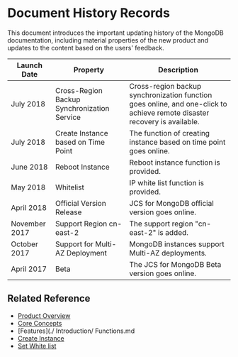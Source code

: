 # Document History Records

This document introduces the important updating history of the MongoDB documentation, including material properties of the new product and updates to the content based on the users' feedback.

| Launch Date | Property | Description |
|-|-|-|
| July 2018 | Cross-Region Backup Synchronization Service | Cross-region backup synchronization function goes online, and one-click to achieve remote disaster recovery is available. |
|July 2018|Create Instance based on Time Point | The function of creating instance based on time point goes online. |
|June 2018|Reboot Instance| Reboot instance function is provided. |
| May 2018 | Whitelist | IP white list function is provided. |
| April 2018 | Official Version Release | JCS for MongoDB official version goes online. |
|November 2017|Support Region cn-east-2| The support region "cn-east-2" is added. |
|October 2017|Support for Multi-AZ Deployment | MongoDB instances support Multi-AZ deployments. |
| April 2017 | Beta | The JCS for MongoDB Beta version goes online. |


## Related Reference

- [Product Overview](../Introduction/What-Is-MongoDB.md)
- [Core Concepts](../Introduction/Core-Concepts.md)
- [Features](./ Introduction/ Functions.md
- [Create Instance](../Getting-Started/Create-Instance.md)
- [Set White list](..//Getting-Started/Set-Whitelist.md)
